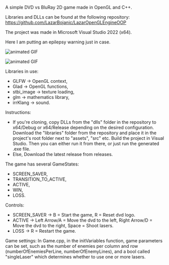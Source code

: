 A simple DVD vs BluRay 2D game made in OpenGL and C++.

Libraries and DLLs can be found at the following repository: https://github.com/LazarBojanic/LazarOpenGLEngineOOP

The project was made in Microsoft Visual Studio 2022 (x64).

Here I am putting an epilepsy warning just in case.

![animated GIF](LazarOpenGLEngine2D-1.gif)

![animated GIF](LazarOpenGLEngine2D-2.gif)

Libraries in use:
- GLFW -> OpenGL context,
- Glad -> OpenGL functions,
- stbi_image -> texture loading,
- glm -> mathematics library,
- irrKlang -> sound.

Instructions:
- If you're cloning, copy DLLs from the "dlls" folder in the repository to x64/Debug or x64/Release depending on the desired configuration. Download the "libraries" folder from the repository and place it in the project's root folder next to "assets", "src" etc. Build the project in Visual Studio. Then you can either run it from there, or just run the generated .exe file.
- Else, Download the latest release from releases.

The game has several GameStates:
- SCREEN_SAVER,
- TRANSITION_TO_ACTIVE,
- ACTIVE,
- WIN,
- LOSS.

Controls:
- SCREEN_SAVER ->
    B = Start the game,
    R = Reset dvd logo.
- ACTIVE ->
    Left Arrow/A = Move the dvd to the left,
    Right Arrow/D = Move the dvd to the right,
    Space = Shoot lasers.
- LOSS ->
    R = Restart the game.

Game settings:
In Game.cpp, in the initVariables function, game parameters can be set, such as the number of enemies per column and row (numberOfEnemiesPerLine, numberOfEnemyLines), and a bool called "singleLaser" which determines whether to use one or more lasers.